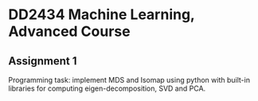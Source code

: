 # DD2434 Machine Learning, Advanced Course

## Assignment 1

Programming task: implement MDS and Isomap using python with built-in libraries for computing eigen-decomposition, SVD and PCA.